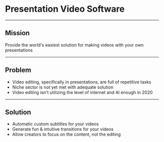 # Presentation Video Software

---

## Mission

Provide the world's easiest solution for making videos with your own presentations

---

## Problem

- Video editing, specifically in presentations, are full of repetitive tasks
- Niche sector is not yet met with adequate solution
- Video editing isn't utilizing the level of internet and AI enough in 2020

---

## Solution

- Automatic custom subtitles for your videos
- Generate fun & intuitive transitions for your videos
- Allow creators to focus on the content, not the editing
